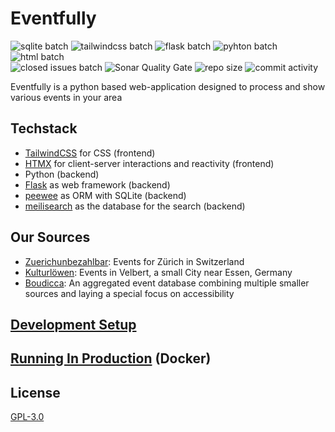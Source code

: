 # Eventfully

![sqlite batch](https://img.shields.io/badge/Sqlite-003B57?style=for-the-badge&logo=sqlite&logoColor=white) 
![tailwindcss batch](https://img.shields.io/badge/tailwindcss-%2338B2AC.svg?style=for-the-badge&logo=tailwind-css&logoColor=white)
![flask batch](https://img.shields.io/badge/Flask-000000?style=for-the-badge&logo=flask&logoColor=white)
![pyhton batch](https://img.shields.io/badge/Python-FFD43B?style=for-the-badge&logo=python&logoColor=blue)
![html batch](https://img.shields.io/badge/HTML5-E34F26?style=for-the-badge&logo=html5&logoColor=white) <br>
![closed issues batch](https://img.shields.io/github/issues-search/BytezoTeam/Eventfully?query=is%3Aissue%20is%3Aclosed%20&style=flat-square&label=Closed%20Issues)
![Sonar Quality Gate](https://img.shields.io/sonar/quality_gate/BytezoTeam_Eventfully?server=https%3A%2F%2Fsonarcloud.io&style=flat-square)
![repo size](https://img.shields.io/github/repo-size/BytezoTeam/Eventfully?style=flat-square)
![commit activity](https://img.shields.io/github/commit-activity/m/BytezoTeam/Eventfully?style=flat-square)

Eventfully is a python based web-application designed to process and show various events in your area

## Techstack

- [TailwindCSS](https://tailwindcss.com/) for CSS (frontend)
- [HTMX](https://htmx.org/) for client-server interactions and reactivity (frontend)
- Python (backend)
- [Flask](https://flask.palletsprojects.com/) as web framework (backend)
- [peewee](https://docs.peewee-orm.com/en/latest/) as ORM with SQLite (backend)
- [meilisearch](https://www.meilisearch.com/) as the database for the search (backend)

## Our Sources

- [Zuerichunbezahlbar](https://www.zuerichunbezahlbar.ch/events/): Events for Zürich in Switzerland
- [Kulturlöwen](https://www.kulturloewen.de): Events in Velbert, a small City near Essen, Germany
- [Boudicca](https://boudicca.events): An aggregated event database combining multiple smaller sources and laying a special focus on accessibility

## [Development Setup](/docs/development-setup.md)

## [Running In Production](/docs/running-in-production.md) (Docker)

## License

[GPL-3.0](/LICENSE.txt)
